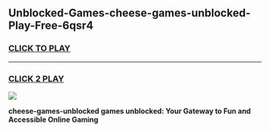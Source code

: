 
## Unblocked-Games-cheese-games-unblocked-Play-Free-6qsr4
<h3>
<a href="https://premium76.site?title=cheese-games-unblocked&ref=23A">CLICK TO PLAY</a></h3>
<hr>

<h3>
<a href="https://premium76.site?title=cheese-games-unblocked&ref=23A">CLICK 2 PLAY</a>
  
</h3>

<a href="https://premium76.site?title=cheese-games-unblocked&ref=23A"><img src="https://clearcache.store/games.png"></a>


**cheese-games-unblocked games unblocked: Your Gateway to Fun and Accessible Online Gaming**
